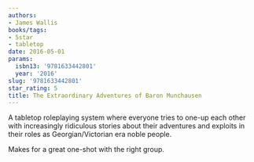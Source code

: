 ```yaml
---
authors:
- James Wallis
books/tags:
- 5star
- tabletop
date: 2016-05-01
params:
  isbn13: '9781633442801'
  year: '2016'
slug: '9781633442801'
star_rating: 5
title: The Extraordinary Adventures of Baron Munchausen
---
```


A tabletop roleplaying system where everyone tries to one-up each other with increasingly ridiculous stories about their adventures and exploits in their roles as Georgian/Victorian era noble people.

Makes for a great one-shot with the right group.

<!--more-->